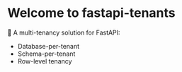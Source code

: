 # Welcome to fastapi-tenants

🚀 A multi-tenancy solution for FastAPI:
- Database-per-tenant
- Schema-per-tenant
- Row-level tenancy
